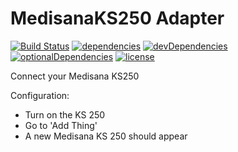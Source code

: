 # MedisanaKS250 Adapter

[![Build Status](https://travis-ci.org/tim-hellhake/medisana-ks250-adapter.svg?branch=master)](https://travis-ci.org/tim-hellhake/medisana-ks250-adapter)
[![dependencies](https://david-dm.org/tim-hellhake/medisana-ks250-adapter.svg)](https://david-dm.org/tim-hellhake/medisana-ks250-adapter)
[![devDependencies](https://david-dm.org/tim-hellhake/medisana-ks250-adapter/dev-status.svg)](https://david-dm.org/tim-hellhake/medisana-ks250-adapter?type=dev)
[![optionalDependencies](https://david-dm.org/tim-hellhake/medisana-ks250-adapter/optional-status.svg)](https://david-dm.org/tim-hellhake/medisana-ks250-adapter?type=optional)
[![license](https://img.shields.io/badge/license-MPL--2.0-blue.svg)](LICENSE)

Connect your Medisana KS250

Configuration:
- Turn on the KS 250
- Go to 'Add Thing'
- A new Medisana KS 250 should appear
